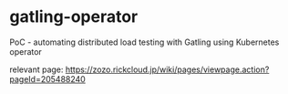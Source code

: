# gatling-operator
PoC - automating distributed load testing with Gatling using Kubernetes operator

relevant page:
https://zozo.rickcloud.jp/wiki/pages/viewpage.action?pageId=205488240
